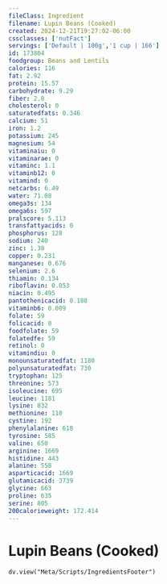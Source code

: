 ```yaml
---
fileClass: Ingredient
filename: Lupin Beans (Cooked)
created: 2024-12-21T19:27:02-06:00
cssclasses: ['nutFact']
servings: ['Default | 100g','1 cup | 166']
id: 173804
foodgroup: Beans and Lentils
calories: 116
fat: 2.92
protein: 15.57
carbohydrate: 9.29
fiber: 2.8
cholesterol: 0
saturatedfats: 0.346
calcium: 51
iron: 1.2
potassium: 245
magnesium: 54
vitaminaiu: 0
vitaminarae: 0
vitaminc: 1.1
vitaminb12: 0
vitamind: 0
netcarbs: 6.49
water: 71.08
omega3s: 134
omega6s: 597
pralscore: 5.113
transfattyacids: 0
phosphorus: 128
sodium: 240
zinc: 1.38
copper: 0.231
manganese: 0.676
selenium: 2.6
thiamin: 0.134
riboflavin: 0.053
niacin: 0.495
pantothenicacid: 0.188
vitaminb6: 0.009
folate: 59
folicacid: 0
foodfolate: 59
folatedfe: 59
retinol: 0
vitamindiu: 0
monounsaturatedfat: 1180
polyunsaturatedfat: 730
tryptophan: 125
threonine: 573
isoleucine: 695
leucine: 1181
lysine: 832
methionine: 110
cystine: 192
phenylalanine: 618
tyrosine: 585
valine: 650
arginine: 1669
histidine: 443
alanine: 558
asparticacid: 1669
glutamicacid: 3739
glycine: 663
proline: 635
serine: 805
200calorieweight: 172.414
---
```


# Lupin Beans (Cooked)

```dataviewjs
dv.view("Meta/Scripts/IngredientsFooter")
```